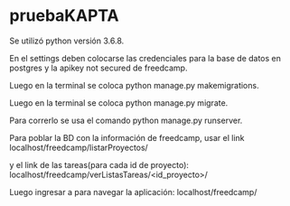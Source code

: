 # pruebaKAPTA

Se utilizó python versión 3.6.8.

En el settings deben colocarse las credenciales para la base de datos en postgres y la apikey not secured de freedcamp.

Luego en la terminal se coloca python manage.py makemigrations.

Luego en la terminal se coloca python manage.py migrate.

Para correrlo se usa el comando python manage.py runserver.

Para poblar la BD con la información de freedcamp, usar el link localhost/freedcamp/listarProyectos/

y el link de las tareas(para cada id de proyecto): localhost/freedcamp/verListasTareas/<id_proyecto>/

Luego ingresar a para navegar la aplicación: localhost/freedcamp/

